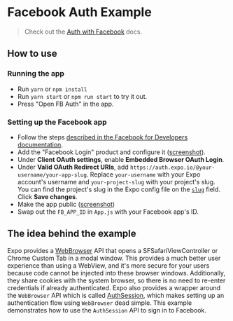 # Facebook Auth Example

> Check out the [Auth with Facebook](https://docs.expo.dev/guides/authentication/#facebook) docs.

## How to use

### Running the app

- Run `yarn` or `npm install`
- Run `yarn start` or `npm run start` to try it out.
- Press "Open FB Auth" in the app.

### Setting up the Facebook app

- Follow the steps [described in the Facebook for Developers documentation](https://developers.facebook.com/docs/apps/register).
- Add the "Facebook Login" product and configure it ([screenshot](https://i.imgur.com/i1UAkIh.png)).
- Under **Client OAuth settings**, enable **Embedded Browser OAuth Login**.
- Under **Valid OAuth Redirect URIs**, add `https://auth.expo.io/@your-username/your-app-slug`. Replace `your-username` with your Expo account's username and `your-project-slug` with your project's slug. You can find the project's slug in the Expo config file on the [`slug`](/versions/latest/config/app/#slug) field. Click **Save changes**.
- Make the app public ([screenshot](https://i.imgur.com/7m7iqcg.png))
- Swap out the `FB_APP_ID` in `App.js` with your Facebook app's ID.

## The idea behind the example

Expo provides a
[WebBrowser](https://docs.expo.dev/versions/latest/sdk/webbrowser)
API that opens a SFSafariViewController or Chrome Custom Tab in a modal
window. This provides a much better user experience than using a
WebView, and it's more secure for your users because code cannot be
injected into these browser windows. Additionally, they share cookies
with the system browser, so there is no need to re-enter credentials if
already authenticated. Expo also provides a wrapper around the `WebBrowser`
API which is called [AuthSession](https://docs.expo.dev/versions/latest/sdk/auth-session),
which makes setting up an authentication flow using `WebBrowser` dead simple.
This example demonstrates how to use the `AuthSession` API to sign in to
Facebook.
